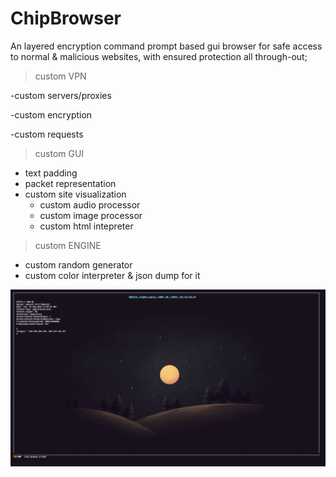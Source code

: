 # ChipBrowser
An layered encryption command prompt based gui browser for safe access to normal & malicious websites,
with ensured protection all through-out;

> custom VPN

-custom servers/proxies

-custom encryption

-custom requests


> custom GUI

- text padding
- packet representation
- custom site visualization
	* custom audio processor
	* custom image processor
	* custom html intepreter

> custom ENGINE
				
- custom random generator
- custom color interpreter & json dump for it

<img src="ext\chipbrowserdemo.png">
